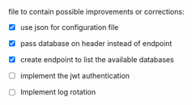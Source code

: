file to contain possible improvements or corrections:
- [x] use json for configuration file
- [x] pass database on header instead of endpoint
- [x] create endpoint to list the available databases
- [ ] implement the jwt authentication
- [ ] Implement log rotation


